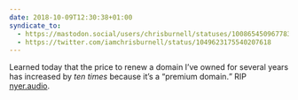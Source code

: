 ```yaml
---
date: 2018-10-09T12:30:38+01:00
syndicate_to:
  - https://mastodon.social/users/chrisburnell/statuses/100865450967783990
  - https://twitter.com/iamchrisburnell/status/1049623175540207618
---
```


Learned today that the price to renew a domain I’ve owned for several years has increased by _ten times_ because it’s a <q>premium domain.</q> RIP [nyer.audio](https://nyer.chrisburnell.com).
